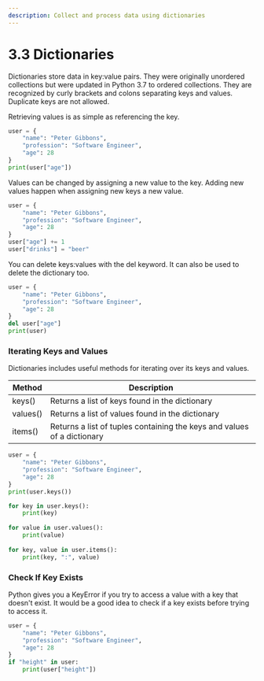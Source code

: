 ```yaml
---
description: Collect and process data using dictionaries
---
```


# 3.3 Dictionaries

Dictionaries store data in key:value pairs. They were originally unordered collections but were updated in Python 3.7 to ordered collections. They are recognized by curly brackets and colons separating keys and values. Duplicate keys are not allowed.

Retrieving values is as simple as referencing the key.

```python
user = {
    "name": "Peter Gibbons",
    "profession": "Software Engineer",
    "age": 28
}
print(user["age"])
```

Values can be changed by assigning a new value to the key. Adding new values happen when assigning new keys a new value.

```python
user = {
    "name": "Peter Gibbons",
    "profession": "Software Engineer",
    "age": 28
}
user["age"] += 1
user["drinks"] = "beer"
```

You can delete keys:values with the del keyword. It can also be used to delete the dictionary too.

```python
user = {
    "name": "Peter Gibbons",
    "profession": "Software Engineer",
    "age": 28
}
del user["age"]
print(user)
```

### Iterating Keys and Values

Dictionaries includes useful methods for iterating over its keys and values.

| Method   | Description                                                             |
| -------- | ----------------------------------------------------------------------- |
| keys()   | Returns a list of keys found in the dictionary                          |
| values() | Returns a list of values found in the dictionary                        |
| items()  | Returns a list of tuples containing the keys and values of a dictionary |

```python
user = {
    "name": "Peter Gibbons",
    "profession": "Software Engineer",
    "age": 28
}
print(user.keys())

for key in user.keys():
    print(key)
    
for value in user.values():
    print(value)
    
for key, value in user.items():
    print(key, ":", value)
```

### Check If Key Exists

Python gives you a KeyError if you try to access a value with a key that doesn't exist. It would be a good idea to check if a key exists before trying to access it.

```python
user = {
    "name": "Peter Gibbons",
    "profession": "Software Engineer",
    "age": 28
}
if "height" in user:
    print(user["height"])
```
